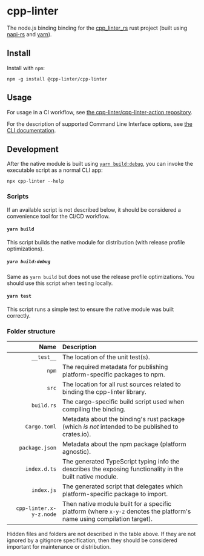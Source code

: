 # cpp-linter

The node.js binding binding for the [cpp_linter_rs][this] rust project
(built using [napi-rs](https://napi.rs) and [yarn](https://yarnpkg.com)).

[this]: https://github.com/cpp-linter/cpp_linter_rs

## Install

Install with `npm`:

```text
npm -g install @cpp-linter/cpp-linter
```

## Usage

For usage in a CI workflow, see
[the cpp-linter/cpp-linter-action repository](https://github.com/cpp-linter/cpp-linter-action).

For the description of supported Command Line Interface options, see
[the CLI documentation](https://cpp-linter.github.io/cpp_linter_rs/cli.html).

## Development

After the native module is built using [`yarn build:debug`](#yarn-builddebug), you can
invoke the executable script as a normal CLI app:

```text
npx cpp-linter --help
```

### Scripts

If an available script is not described below, it should be considered a convenience
tool for the CI/CD workflow.

#### `yarn build`

This script builds the native module for distribution (with release profile optimizations).

##### `yarn build:debug`

Same as `yarn build` but does not use the release profile optimizations.
You should use this script when testing locally.

#### `yarn test`

This script runs a simple test to ensure the native module was built correctly.

### Folder structure

| Name | Description |
|-----:|:------------|
| `__test__` | The location of the unit test(s). |
| `npm` | The required metadata for publishing platform-specific packages to npm. |
| `src` | The location for all rust sources related to binding the cpp-linter library. |
| `build.rs` | The cargo-specific build script used when compiling the binding. |
| `Cargo.toml` | Metadata about the binding's rust package (which _is not_ intended to be published to crates.io). |
| `package.json` | Metadata about the npm package (platform agnostic). |
| `index.d.ts` | The generated TypeScript typing info the describes the exposing functionality in the built native module. |
| `index.js` | The generated script that delegates which platform-specific package to import. |
| `cpp-linter.x-y-z.node` | Then native module built for a specific platform (where `x-y-z` denotes the platform's name using compilation target). |

Hidden files and folders are not described in the table above.
If they are not ignored by a gitignore specification, then they should be considered
important for maintenance or distribution.
